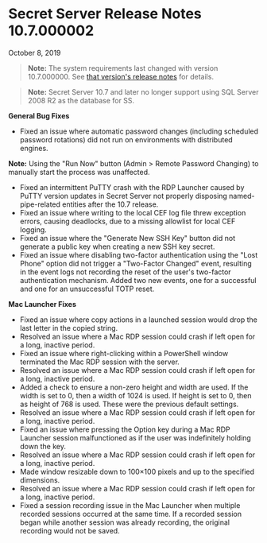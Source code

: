 [title]: # (Secret Server Release Notes 10.7.000002)
[tags]: # (Release Notes)
[priority]: #
[display]: # (search,content,print)

# Secret Server Release Notes 10.7.000002

October 8, 2019

>**Note:** The system requirements last changed with version 10.7.000000. See [that version's release notes](./ss-rn-10-7-000000.md) for details.

> **Note:** Secret Server 10.7 and later no longer support using SQL Server 2008 R2 as the database for SS.

**General Bug Fixes**

- Fixed an issue where automatic password changes (including scheduled password rotations) did not run on environments with distributed engines.

**Note:** Using the "Run Now" button (Admin > Remote Password Changing) to manually start the process was unaffected.

- Fixed an intermittent PuTTY crash with the RDP Launcher caused by PuTTY version updates in Secret Server not properly disposing named-pipe-related entities after the 10.7 release.
- Fixed an issue where writing to the local CEF log file threw exception errors, causing deadlocks, due to a missing allowlist for local CEF logging.
- Fixed an issue where the "Generate New SSH Key" button did not generate a public key when creating a new SSH key secret.
- Fixed an issue where disabling two-factor authentication using the "Lost Phone" option did not trigger a "Two-Factor Changed" event, resulting in the event logs not recording the reset of the user's two-factor authentication mechanism. Added two new events, one for a successful and one for an unsuccessful TOTP reset.

**Mac Launcher Fixes**

- Fixed an issue where copy actions in a launched session would drop the last letter in the copied string.
- Resolved an issue where a Mac RDP session could crash if left open for a long, inactive period.
- Fixed an issue where right-clicking within a PowerShell window terminated the Mac RDP session with the server.
- Resolved an issue where a Mac RDP session could crash if left open for a long, inactive period.
- Added a check to ensure a non-zero height and width are used. If the width is set to 0, then a width of 1024 is used. If height is set to 0, then as height of 768 is used. These were the previous default settings.
- Resolved an issue where a Mac RDP session could crash if left open for a long, inactive period.
- Fixed an issue where pressing the Option key during a Mac RDP Launcher session malfunctioned as if the user was indefinitely holding down the key.
- Resolved an issue where a Mac RDP session could crash if left open for a long, inactive period.
- Made window resizable down to 100×100 pixels and up to the specified dimensions.
- Resolved an issue where a Mac RDP session could crash if left open for a long, inactive period.
- Fixed a session recording issue in the Mac Launcher when multiple recorded sessions occurred at the same time. If a recorded session began while another session was already recording, the original recording would not be saved.

